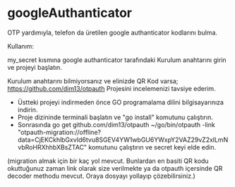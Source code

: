 # googleAuthanticator

OTP yardımıyla, telefon da üretilen google authanticator kodlarını bulma.

Kullanım:

my_secret kısmına google authanticator tarafındaki Kurulum anahtarını girin ve projeyi başlatın. 


Kurulum anahtarını bilmiyorsanız ve elinizde QR Kod varsa;
https://github.com/dim13/otpauth
Projesini incelemenizi tavsiye ederim. 

 * Üstteki projeyi indirmeden önce GO programalama dilini bilgisayarınıza indirin.
 * Proje dizininde terminali başlatın ve "go install" komutunu çalıştırın.
 * Sonrasında go get github.com/dim13/otpauth ~/go/bin/otpauth -link "otpauth-migration://offline?data=CjEKCkhlbGxvId6tvu8SGEV4YW1wbGU6YWxpY2VAZ29vZ2xlLmNvbRoHRXhhbXBsZTAC" komutunu çalıştırın ve secret keyi elde edin.
 
 
 (migration almak için bir kaç yol mevcut. Bunlardan en basiti QR kodu okuttuğunuz zaman link olarak size verilmekte ya da otpauth içersinde QR decoder methodu mevcut. Oraya dosyayı yollayıp çözebilirsiniz.)
 
 

